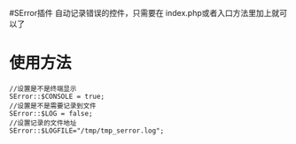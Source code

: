 #SError插件
自动记录错误的控件，只需要在 index.php或者入口方法里加上就可以了

# 使用方法 #

```
//设置是不是终端显示
SError::$CONSOLE = true;
//设置是不是需要记录到文件
SError::$LOG = false;
//设置记录的文件地址
SError::$LOGFILE="/tmp/tmp_serror.log";

```

